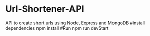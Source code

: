 # Url-Shortener-API
API to create short urls using Node, Express and MongoDB
#install dependencies
npm install
#Run
npm run devStart
